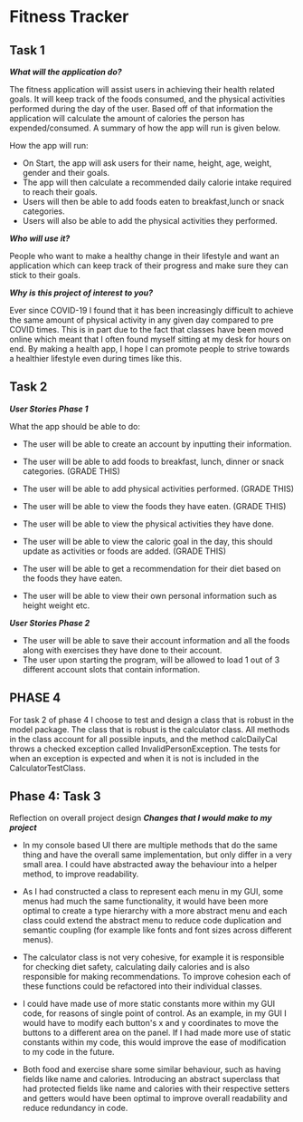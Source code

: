 # Fitness Tracker

## Task 1 

***What will the application do?***

The fitness application will assist users in achieving their health related goals. It will keep track of
the foods consumed, and the physical activities performed during the day of the user. Based off of that information the
application will calculate the amount of calories the person has expended/consumed. A summary of how the app will run
is given below.
 
How the app will run:
- On Start, the app will ask users for their name, height, age, weight, gender and their goals.
- The app will then calculate a recommended daily calorie intake required to reach their goals.
- Users will then be able to add foods eaten to breakfast,lunch or snack categories.
- Users will also be able to add the physical activities they performed.

***Who will use it?***

People who want to make a healthy change in their lifestyle and want an application which can keep track
of their progress and make sure they can stick to their goals. 

***Why is this project of interest to you?***

Ever since COVID-19 I found that it has been increasingly difficult to achieve the same amount of physical activity in
any given day compared to pre COVID times. This is in part due to the fact that classes have been moved online which 
meant that I often found myself sitting at my desk for hours on end. By making a health app, I hope I can promote
people to strive towards a healthier lifestyle even during times like this.

## Task 2 
***User Stories Phase 1***

What the app should be able to do:
- The user will be able to create an account by inputting their information.
- The user will be able to add foods to breakfast, lunch, dinner or snack categories. (GRADE THIS)
- The user will be able to add physical activities performed. (GRADE THIS)
- The user will be able to view the foods they have eaten. (GRADE THIS)
- The user will be able to view the physical activities they have done. 
- The user will be able to view the caloric goal in the day, this should update as activities or foods are added. (GRADE THIS)
- The user will be able to get a recommendation for their diet based on the foods they have eaten.

- The user will be able to view their own personal information such as height weight etc.


***User Stories Phase 2***
- The user will be able to save their account information and all the foods along with exercises they have done to their
account.
- The user upon starting the program, will be allowed to load 1 out of 3 different account slots that contain 
information.

## PHASE 4

For task 2 of phase 4 I choose to test and design a class that is robust in the model package. The class that is robust
is the calculator class. All methods in the class account for all possible inputs, and the method calcDailyCal throws a
checked exception called InvalidPersonException. The tests for when an exception is expected and when it is not is
included in the CalculatorTestClass.

## Phase 4: Task 3
Reflection on overall project design
***Changes that I would make to my project***
- In my console based UI there are multiple methods that do the same thing and have the overall same implementation,
but only differ in a very small area. I could have abstracted away the behaviour into a helper method, to improve readability.

- As I had constructed a class to represent each menu in my GUI, some menus had much the same functionality, it would
have been more optimal to create a type hierarchy with a more abstract menu and each class could extend the abstract menu
to reduce code duplication and semantic coupling (for example like fonts and font sizes across different menus).

- The calculator class is not very cohesive, for example it is responsible for checking diet safety, calculating daily
calories and is also responsible for making recommendations. To improve cohesion each of these functions could be refactored
into their individual classes.

- I could have made use of more static constants more within my GUI code, for reasons of single point of control. As an example,
in my GUI I would have to modify each button's x and y coordinates to move the buttons to a different area on the panel. 
If I had made more use of static constants within my code, this would improve the ease of modification to my code in the 
future.

- Both food and exercise share some similar behaviour, such as having fields like name and calories. Introducing an
abstract superclass that had protected fields like name and calories with their respective setters and getters would 
have been optimal to improve overall readability and reduce redundancy in code.
